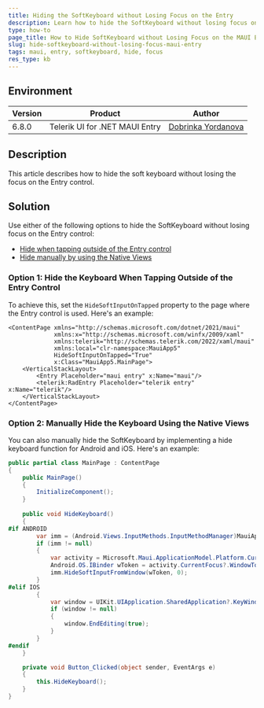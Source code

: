 ```yaml
---
title: Hiding the SoftKeyboard without Losing Focus on the Entry
description: Learn how to hide the SoftKeyboard without losing focus on the Entry control in MAUI.
type: how-to
page_title: How to Hide SoftKeyboard without Losing Focus on the MAUI Entry
slug: hide-softkeyboard-without-losing-focus-maui-entry
tags: maui, entry, softkeyboard, hide, focus
res_type: kb
---
```

## Environment

| Version | Product | Author | 
| --- | --- | ---- | 
| 6.8.0 | Telerik UI for .NET MAUI Entry| [Dobrinka Yordanova](https://www.telerik.com/blogs/author/dobrinka-yordanova)| 

## Description

This article describes how to hide the soft keyboard without losing the focus on the Entry control.

## Solution

Use either of the following options to hide the SoftKeyboard without losing focus on the Entry control:

* [Hide when tapping outside of the Entry control](#option-1:-hide-the-keyboard-when-tapping-outside-of-the-entry-control)
* [Hide manually by using the Native Views](#option-2:-manually-hide-the-keyboard-using-the-native-views)

### Option 1: Hide the Keyboard When Tapping Outside of the Entry Control

To achieve this, set the `HideSoftInputOnTapped` property to the page where the Entry control is used. Here's an example:

```XAML
<ContentPage xmlns="http://schemas.microsoft.com/dotnet/2021/maui"
             xmlns:x="http://schemas.microsoft.com/winfx/2009/xaml"
             xmlns:telerik="http://schemas.telerik.com/2022/xaml/maui"
             xmlns:local="clr-namespace:MauiApp5"
             HideSoftInputOnTapped="True"
             x:Class="MauiApp5.MainPage">
    <VerticalStackLayout>
        <Entry Placeholder="maui entry" x:Name="maui"/>
        <telerik:RadEntry Placeholder="telerik entry" x:Name="telerik"/>
    </VerticalStackLayout>
</ContentPage>
```

### Option 2: Manually Hide the Keyboard Using the Native Views

You can also manually hide the SoftKeyboard by implementing a hide keyboard function for Android and iOS. Here's an example:

```C#
public partial class MainPage : ContentPage
{
    public MainPage()
    {
        InitializeComponent();
    }
    
    public void HideKeyboard()
    {
#if ANDROID
        var imm = (Android.Views.InputMethods.InputMethodManager)MauiApplication.Current.GetSystemService(Android.Content.Context.InputMethodService);
        if (imm != null)
        {
            var activity = Microsoft.Maui.ApplicationModel.Platform.CurrentActivity;
            Android.OS.IBinder wToken = activity.CurrentFocus?.WindowToken;
            imm.HideSoftInputFromWindow(wToken, 0);
        }
#elif IOS
        {
            var window = UIKit.UIApplication.SharedApplication?.KeyWindow;
            if (window != null)
            {
                window.EndEditing(true);
            }
        }
#endif
    }

    private void Button_Clicked(object sender, EventArgs e)
    {
        this.HideKeyboard();
    }
}
```
